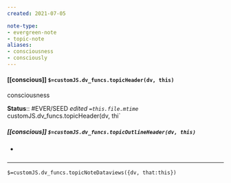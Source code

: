 ```yaml
---
created: 2021-07-05

note-type: 
- evergreen-note
- topic-note
aliases:
- consciousness
- consciously
---
```

 
#### [[conscious]] `$=customJS.dv_funcs.topicHeader(dv, this)`
consciousness

**Status**:: #EVER/SEED
*edited `=this.file.mtime`*
customJS.dv_funcs.topicHeader(dv, thi`
##### [[conscious]] `$=customJS.dv_funcs.topicOutlineHeader(dv, this)`
- 

### <hr class="dataviews"/>

`$=customJS.dv_funcs.topicNoteDataviews({dv, that:this})`
